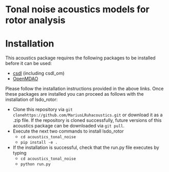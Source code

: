 # Tonal noise acoustics models for rotor analysis

# Installation 

This acoustics package requires the following packages to be installed before it can be used:

* [csdl](https://lsdolab.github.io/csdl/docs/tutorial/install) (including csdl_om)
* [OpenMDAO](https://openmdao.org/newdocs/versions/latest/getting_started/getting_started.html)



Please follow the installation instructions provided in the above links. Once these packages are installed you can proceed as follows with the installation of lsdo_rotor:

* Clone this repository via ``git clonehttps://github.com/MariusLRuhacoustics.git`` or download it as a .zip file.
  If the repository is cloned successfully, future versions of this acoustics package can be downloaded via `git pull`.
* Execute the next two commands to install lsdo_rotor
  * ``cd acoustics_tonal_noise``
  * ``pip install -e .``
* If the installation is successful, check that the run.py file executes by typing
  * ``cd acoustics_tonal_noise``
  * ``python run.py``